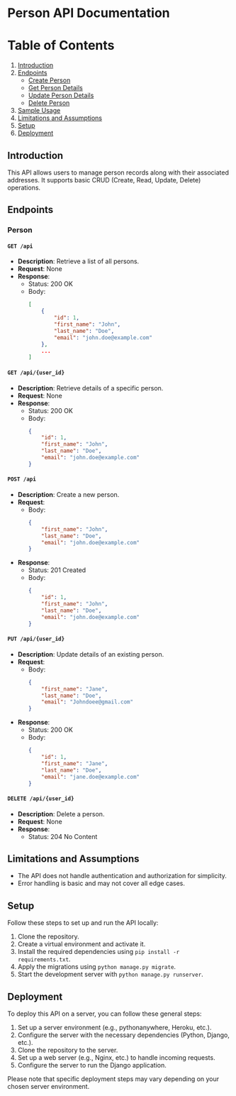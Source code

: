 # Person API Documentation

# Table of Contents
1. [Introduction](#introduction)
2. [Endpoints](#endpoints)
   - [Create Person](#create-person)
   - [Get Person Details](#get-person-details)
   - [Update Person Details](#update-person-details)
   - [Delete Person](#delete-person)
3. [Sample Usage](#sample-usage)
4. [Limitations and Assumptions](#limitations-and-assumptions)
5. [Setup](#setup)
6. [Deployment](#deployment)


## Introduction

This API allows users to manage person records along with their associated addresses. It supports basic CRUD (Create, Read, Update, Delete) operations.

## Endpoints

### Person

#### `GET /api`

- **Description**: Retrieve a list of all persons.
- **Request**: None
- **Response**:
  - Status: 200 OK
  - Body:
    ```json
    [
        {
            "id": 1,
            "first_name": "John",
            "last_name": "Doe",
            "email": "john.doe@example.com"
        },
        ...
    ]
    ```

#### `GET /api/{user_id}`

- **Description**: Retrieve details of a specific person.
- **Request**: None
- **Response**:
  - Status: 200 OK
  - Body:
    ```json
    {
        "id": 1,
        "first_name": "John",
        "last_name": "Doe",
        "email": "john.doe@example.com"
    }
    ```

#### `POST /api`

- **Description**: Create a new person.
- **Request**:
  - Body:
    ```json
    {
        "first_name": "John",
        "last_name": "Doe",
        "email": "john.doe@example.com"
    }
    ```
- **Response**:
  - Status: 201 Created
  - Body:
    ```json
    {
        "id": 1,
        "first_name": "John",
        "last_name": "Doe",
        "email": "john.doe@example.com"
    }
    ```

#### `PUT /api/{user_id}`

- **Description**: Update details of an existing person.
- **Request**:
  - Body:
    ```json
    {
        "first_name": "Jane",
        "last_name": "Doe",
        "email": "Johndoee@gmail.com"
    }
    ```
- **Response**:
  - Status: 200 OK
  - Body:
    ```json
    {
        "id": 1,
        "first_name": "Jane",
        "last_name": "Doe",
        "email": "jane.doe@example.com"
    }
    ```

#### `DELETE /api/{user_id}`

- **Description**: Delete a person.
- **Request**: None
- **Response**:
  - Status: 204 No Content

## Limitations and Assumptions
- The API does not handle authentication and authorization for simplicity.
- Error handling is basic and may not cover all edge cases.

## Setup
Follow these steps to set up and run the API locally:
1. Clone the repository.
2. Create a virtual environment and activate it.
3. Install the required dependencies using `pip install -r requirements.txt`.
4. Apply the migrations using `python manage.py migrate`.
5. Start the development server with `python manage.py runserver`.

## Deployment
To deploy this API on a server, you can follow these general steps:

1. Set up a server environment (e.g., pythonanywhere, Heroku, etc.).
2. Configure the server with the necessary dependencies (Python, Django, etc.).
3. Clone the repository to the server.
4. Set up a web server (e.g., Nginx, etc.) to handle incoming requests.
5. Configure the server to run the Django application.

Please note that specific deployment steps may vary depending on your chosen server environment.

